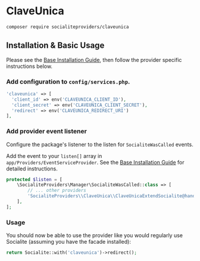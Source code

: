 # ClaveUnica

```bash
composer require socialiteproviders/claveunica
```

## Installation & Basic Usage

Please see the [Base Installation Guide](https://socialiteproviders.com/usage/), then follow the provider specific instructions below.

### Add configuration to `config/services.php`.

```php
'claveunica' => [    
  'client_id' => env('CLAVEUNICA_CLIENT_ID'),  
  'client_secret' => env('CLAVEUNICA_CLIENT_SECRET'),  
  'redirect' => env('CLAVEUNICA_REDIRECT_URI') 
],
```

### Add provider event listener

Configure the package's listener to the listen for `SocialiteWasCalled` events. 

Add the event to your `listen[]` array  in `app/Providers/EventServiceProvider`. See the [Base Installation Guide](https://socialiteproviders.com/usage/) for detailed instructions.

```php
protected $listen = [
    \SocialiteProviders\Manager\SocialiteWasCalled::class => [
        // ... other providers
        'SocialiteProviders\\ClaveUnica\\ClaveUnicaExtendSocialite@handle',
    ],
];
```

### Usage

You should now be able to use the provider like you would regularly use Socialite (assuming you have the facade installed):

```php
return Socialite::with('claveunica')->redirect();
```
